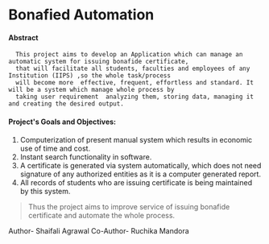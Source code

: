 Bonafied Automation
===================

#### Abstract
>
      This project aims to develop an Application which can manage an automatic system for issuing bonafide certificate,
      that will facilitate all students, faculties and employees of any Institution (IIPS) ,so the whole task/process 
      will become more  effective, frequent, effortless and standard. It will be a system which manage whole process by
      taking user requirement  analyzing them, storing data, managing it and creating the desired output.
  
  
#### Project's Goals and Objectives:
>

  1. Computerization of present manual system which results in economic use of time and cost. 
  2. Instant search functionality in software.
  3. A certificate is generated via system automatically, which does not need signature of any authorized entities as it is a computer generated report.
  4. All records of students who are issuing certificate is being maintained by this system.

> Thus the project aims to improve service of issuing bonafide certificate and automate the whole process.

Author- Shaifali Agrawal
Co-Author- Ruchika Mandora

  
